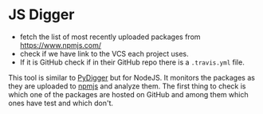 # JS Digger

* fetch the list of most recently uploaded packages from https://www.npmjs.com/
* check if we have link to the VCS each project uses.
* If it is GitHub check if  in their GitHub repo there is a `.travis.yml` file.


This tool is similar to [PyDigger](https://pydigger.com/) but for NodeJS.
It monitors the packages as they are uploaded to [npmjs](https://www.npmjs.com/) and analyze them.
The first thing to check is which one of the packages are hosted on GitHub
and among them which ones have test and which don't.

